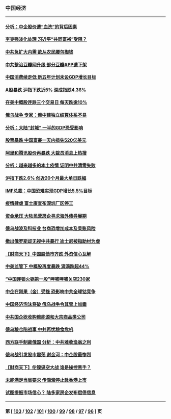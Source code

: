 ### 中国经济
---
#### [分析：中企股价遭“血洗”的背后因素](../../pages/ncid283/n13648804.md) 
#### [李克强淡化处理 习近平“共同富裕”受阻？](../../pages/ncid283/n13648902.md) 
#### [中共急扩大内需 欲从农民腰包掏钱](../../pages/ncid283/n13648937.md) 
#### [中共整治豆瓣网升级 部分豆瓣APP遭下架](../../pages/ncid283/n13648400.md) 
#### [中国消费续走低 新五年计划未设GDP增长目标](../../pages/ncid283/n13648273.md) 
#### [A股暴跌 沪指下跌近5% 深成指跌4.36%](../../pages/ncid283/n13647387.md) 
#### [在美中概股连跌三个交易日 每天跌逾10%](../../pages/ncid283/n13647075.md) 
#### [俄乌战争 专家：俄中建独立结算体系不易](../../pages/ncid283/n13646554.md) 
#### [分析：大陆“封城” 一半的GDP恐受影响](../../pages/ncid283/n13646358.md) 
#### [股票暴跌 中国富豪一天内损失520亿美元](../../pages/ncid283/n13646063.md) 
#### [阿里和腾讯股价再暴跌 大裁员消息上热搜](../../pages/ncid283/n13645687.md) 
#### [分析：越来越多的本土疫情 证明中共清零失败](../../pages/ncid283/n13645673.md) 
#### [沪指下跌2.6% 创近20个月最大单日跌幅](../../pages/ncid283/n13644914.md) 
#### [IMF总裁：中国恐难实现GDP增长5.5%目标](../../pages/ncid283/n13644723.md) 
#### [疫情肆虐 富士康宣布深圳厂区停工](../../pages/ncid283/n13644406.md) 
#### [资金承压 大陆民营房企寻求海外债券展期](../../pages/ncid283/n13644095.md) 
#### [俄乌战波及科技业 台商恐增加成本及呆账风险](../../pages/ncid283/n13644162.md) 
#### [撤出俄罗斯却无视中共暴行 迪士尼被指助纣为虐](../../pages/ncid283/n13643422.md) 
#### [【财商天下】中国股债市齐跌 外资信心瓦解](../../pages/ncid283/n13641873.md) 
#### [中美监管下 中概股再度暴跌 滴滴跌超44%](../../pages/ncid283/n13641942.md) 
#### [“中国连锁火锅第一股”呷哺呷哺关店230家](../../pages/ncid283/n13641896.md) 
#### [中企在刚果（金）受挫 恐影响中共全球钴竞争](../../pages/ncid283/n13641727.md) 
#### [中国经济泡沫将破 俄乌战争令其雪上加霜](../../pages/ncid283/n13641781.md) 
#### [中共国企欲收购俄能源和大宗商品类公司](../../pages/ncid283/n13641699.md) 
#### [俄乌粮仓陷战事 中共再忧粮食危机](../../pages/ncid283/n13641640.md) 
#### [西方联手制裁俄国 分析：中共难收渔翁之利](../../pages/ncid283/n13640767.md) 
#### [俄乌战引发股市震荡 谢金河：中企股最惨烈](../../pages/ncid283/n13640319.md) 
#### [【财商天下】伦镍逼空大战 谁是操控黑手？](../../pages/ncid283/n13640138.md) 
#### [未能满足当局要求 传滴滴停止赴香港上市](../../pages/ncid283/n13638835.md) 
#### [试图提振市场信心？ 陆多家房企发布偿债信息](../../pages/ncid283/n13638310.md) 

---
#### 第 [ [103](./103.md) / [102](./102.md) / [101](./101.md) / [100](./100.md) / [99](./99.md) / [98](./98.md) / [97](./97.md) / [96](./96.md) ] 页

